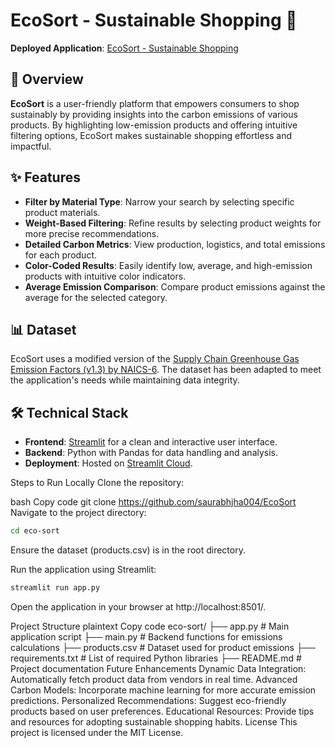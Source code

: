 # EcoSort - Sustainable Shopping 🌿

**Deployed Application**: [EcoSort - Sustainable Shopping](https://eco-sort.streamlit.app/)

## 📖 Overview
**EcoSort** is a user-friendly platform that empowers consumers to shop sustainably by providing insights into the carbon emissions of various products. By highlighting low-emission products and offering intuitive filtering options, EcoSort makes sustainable shopping effortless and impactful.

## ✨ Features
- **Filter by Material Type**: Narrow your search by selecting specific product materials.
- **Weight-Based Filtering**: Refine results by selecting product weights for more precise recommendations.
- **Detailed Carbon Metrics**: View production, logistics, and total emissions for each product.
- **Color-Coded Results**: Easily identify low, average, and high-emission products with intuitive color indicators.
- **Average Emission Comparison**: Compare product emissions against the average for the selected category.

## 📊 Dataset
EcoSort uses a modified version of the [Supply Chain Greenhouse Gas Emission Factors (v1.3) by NAICS-6](https://catalog.data.gov/dataset/supply-chain-greenhouse-gas-emission-factors-v1-3-by-naics-6). The dataset has been adapted to meet the application's needs while maintaining data integrity.

## 🛠️ Technical Stack
- **Frontend**: [Streamlit](https://streamlit.io/) for a clean and interactive user interface.
- **Backend**: Python with Pandas for data handling and analysis.
- **Deployment**: Hosted on [Streamlit Cloud](https://streamlit.io/cloud).

Steps to Run Locally
Clone the repository:

bash
Copy code
git clone https://github.com/saurabhjha004/EcoSort
Navigate to the project directory:

```bash
cd eco-sort
```
Ensure the dataset (products.csv) is in the root directory.

Run the application using Streamlit:

```bash
streamlit run app.py
```
Open the application in your browser at http://localhost:8501/.

Project Structure
plaintext
Copy code
eco-sort/
├── app.py                 # Main application script
├── main.py                # Backend functions for emissions calculations
├── products.csv           # Dataset used for product emissions
├── requirements.txt       # List of required Python libraries
├── README.md              # Project documentation
Future Enhancements
Dynamic Data Integration: Automatically fetch product data from vendors in real time.
Advanced Carbon Models: Incorporate machine learning for more accurate emission predictions.
Personalized Recommendations: Suggest eco-friendly products based on user preferences.
Educational Resources: Provide tips and resources for adopting sustainable shopping habits.
License
This project is licensed under the MIT License.
